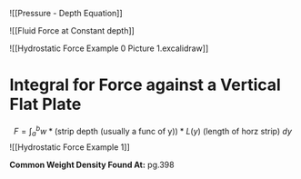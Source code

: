 ![[Pressure - Depth Equation]]

![[Fluid Force at Constant depth]]

![[Hydrostatic Force Example 0 Picture 1.excalidraw]]
# Integral for Force against a Vertical Flat Plate
$$F=\int^b_a w*\text{(strip depth (usually a func of y))}*L(y)\text{ (length of horz strip)} ~dy$$
![[Hydrostatic Force Example 1]]

**Common Weight Density Found At:** pg.398